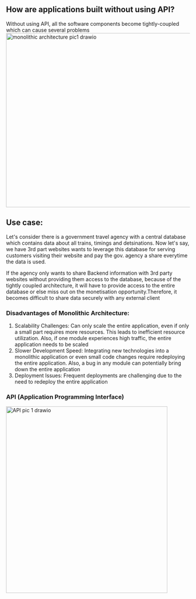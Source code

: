 ## How are applications built without using API?
Without using API, all the software components become tightly-coupled which can cause several problems
<img width="540" height="476" alt="monolithic architecture pic1 drawio" src="https://github.com/user-attachments/assets/523e9f1e-37e4-4fcd-b84c-649ed315c093" />


## Use case:
Let's consider there is a government travel agency with a central database which contains data about all trains, timings and detsinations. Now let's say, we have 3rd part websites wants to leverage this database for serving customers visiting their website and pay the gov. agency a share everytime the data is used.

If the agency only wants to share Backend information with 3rd party websites without providing them access to the database, because of the tightly coupled architecture, it will have to provide access to the entire database or else miss out on the monetisation opportunity.Therefore, it becomes difficult to share data securely with any external client

### Disadvantages of Monolithic Architecture:
1. Scalability Challenges:
Can only scale the entire application, even if only a small part requires more resources. This leads to inefficient resource utilization. Also, if one module experiences high traffic, the entire application needs to be scaled 
2. Slower Development Speed:
Integrating new technologies into a monolithic application or even small code changes require redeploying the entire application. Also, a bug in any module can potentially bring down the entire application
3. Deployment Issues:
Frequent deployments are challenging due to the need to redeploy the entire application

### API (Application Programming Interface)
<img width="442" height="510" alt="API pic 1 drawio" src="https://github.com/user-attachments/assets/05a06880-0e04-433b-89ff-a953f759ae00" />

